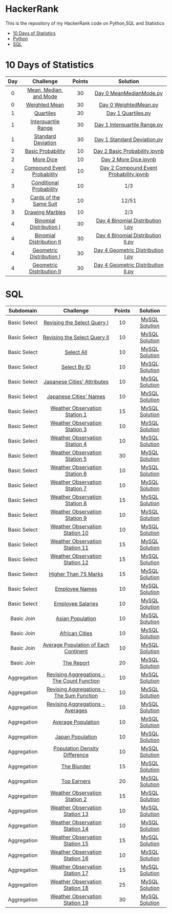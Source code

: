 # HackerRank
This is the repository of my HackerRank code on Python,SQL and Statistics

* [10 Days of Statistics](#10-days-of-statistics)
* [Python](#Python)
* [SQL](#sql)

# 10 Days of Statistics

| Day |                                                          Challenge                                                         | Points |                                                                                          Solution                                                                                         |
|:---:|:--------------------------------------------------------------------------------------------------------------------------:|:------:|:-----------------------------------------------------------------------------------------------------------------------------------------------------------------------------------------:|
|  0  | [Mean, Median, and Mode](https://www.hackerrank.com/challenges/s10-basic-statistics)                                       |   30   | [Day 0 MeanMedianMode.py](https://github.com/sirapat-tm/HackerRank/blob/master/10Daysofstat/Day%200%20MeanMedianMode.py)                |
|  0  | [Weighted Mean](https://www.hackerrank.com/challenges/s10-weighted-mean)                                                   |   30   | [Day 0 WeightedMean.py](https://github.com/sirapat-tm/HackerRank/blob/master/10Daysofstat/Day%200%20WeightedMean.py)                                 |
|  1  | [Quartiles](https://www.hackerrank.com/challenges/s10-quartiles)                                                           |   30   | [Day 1 Quartiles.py](https://github.com/sirapat-tm/HackerRank/blob/master/10Daysofstat/Day%201%20Quartiles.py)                                       |
|  1  | [Interquartile Range](https://www.hackerrank.com/challenges/s10-interquartile-range)                                       |   30   | [Day 1 Interquartile Range.py](https://github.com/sirapat-tm/HackerRank/blob/master/10Daysofstat/Day%201%20Interquartile%20Range.py)                           |
|  1  | [Standard Deviation](https://www.hackerrank.com/challenges/s10-standard-deviation)                                         |   30   | [Day 1 Standard Deviation.py](https://github.com/sirapat-tm/HackerRank/blob/master/10Daysofstat/Day%201%20Standard%20Deviation.py)                            |
|  2  | [Basic Probability](https://www.hackerrank.com/challenges/s10-mcq-1)                                                       |   10   | [Day 2 Basic Probability.ipynb](https://github.com/sirapat-tm/HackerRank/blob/master/10Daysofstat/Day%202%20Basic%20Probability.ipynb)                                   |
|  2  | [More Dice](https://www.hackerrank.com/challenges/s10-mcq-2)                                                               |   10   | [Day 2 More Dice.ipynb](https://github.com/sirapat-tm/HackerRank/blob/master/10Daysofstat/Day%202%20More%20Dice.ipynb)                                           |
|  2  | [Compound Event Probability](https://www.hackerrank.com/challenges/s10-mcq-3)                                              |   10   | [Day 2 Compound Event Probability.ipynb](https://github.com/sirapat-tm/HackerRank/blob/master/10Daysofstat/Day%202%20Compound%20Event%20Probability.ipynb)                        |
|  3  | [Conditional Probability](https://www.hackerrank.com/challenges/s10-mcq-4)                                                 |   10   | 1/3                               |
|  3  | [Cards of the Same Suit](https://www.hackerrank.com/challenges/s10-mcq-5)                                                  |   10   | 12/51                         |
|  3  | [Drawing Marbles](https://www.hackerrank.com/challenges/s10-mcq-6)                                                         |   10   | 2/3                          |
|  4  | [Binomial Distribution I](https://www.hackerrank.com/challenges/s10-binomial-distribution-1)                               |   30   | [Day 4 Binomial Distribution I.py](https://github.com/sirapat-tm/HackerRank/blob/master/10Daysofstat/Day%204%20Binomial%20Distribution%20I.py)                     |
|  4  | [Binomial Distribution II](https://www.hackerrank.com/challenges/s10-binomial-distribution-2)                              |   30   | [Day 4 Binomial Distribution II.py](https://github.com/sirapat-tm/HackerRank/blob/master/10Daysofstat/Day%204%20Binomial%20Distribution%20II.py)                    |
|  4  | [Geometric Distribution I](https://www.hackerrank.com/challenges/s10-geometric-distribution-1)                             |   30   | [Day 4 Geometric Distribution I.py](https://github.com/sirapat-tm/HackerRank/blob/master/10Daysofstat/Day%204%20Geometric%20Distribution%20I.py)                    |
|  4  | [Geometric Distribution II](https://www.hackerrank.com/challenges/s10-geometric-distribution-2)                            |   30   | [Day 4 Geometric Distribution II.py](https://github.com/sirapat-tm/HackerRank/blob/master/10Daysofstat/Day%204%20Geometric%20Distribution%20II.py)                   |

# SQL

|      Subdomain      |                                                           Challenge                                                          | Points |                                                                           Solution                                                                          |
|:-------------------:|:----------------------------------------------------------------------------------------------------------------------------:|:------:|:-----------------------------------------------------------------------------------------------------------------------------------------------------------:|
|     Basic Select    | [Revising the Select Query I](https://www.hackerrank.com/challenges/revising-the-select-query)                               |   10   | [MySQL Solution](https://github.com/sirapat-tm/HackerRank/blob/master/SQL/Revising%20the%20Select%20Query%20I.sql)               |
|     Basic Select    | [Revising the Select Query II](https://www.hackerrank.com/challenges/revising-the-select-query-2)                            |   10   | [MySQL Solution](https://github.com/sirapat-tm/HackerRank/blob/master/SQL/Revising%20the%20Select%20Query%20II.sql)              |
|     Basic Select    | [Select All](https://www.hackerrank.com/challenges/select-all-sql)                                                           |   10   | [MySQL Solution](https://github.com/sirapat-tm/HackerRank/blob/master/SQL/Select%20All.sql)                                      |
|     Basic Select    | [Select By ID](https://www.hackerrank.com/challenges/select-by-id)                                                           |   10   | [MySQL Solution](https://github.com/sirapat-tm/HackerRank/blob/master/SQL/Select%20By%20ID.sql)                                  |
|     Basic Select    | [Japanese Cities' Attributes](https://www.hackerrank.com/challenges/japanese-cities-attributes)                              |   10   | [MySQL Solution](https://github.com/sirapat-tm/HackerRank/blob/master/SQL/Japanese%20Cities%27%20Attributes.sql)                 |
|     Basic Select    | [Japanese Cities' Names](https://www.hackerrank.com/challenges/japanese-cities-name)                                         |   10   | [MySQL Solution](https://github.com/sirapat-tm/HackerRank/blob/master/SQL/Japanese%20Cities%27%20Names.sql)                      |
|     Basic Select    | [Weather Observation Station 1](https://www.hackerrank.com/challenges/weather-observation-station-1)                         |   15   | [MySQL Solution](https://github.com/sirapat-tm/HackerRank/blob/master/SQL/Weather%20Observation%20Station%201.sql)               |
|     Basic Select    | [Weather Observation Station 3](https://www.hackerrank.com/challenges/weather-observation-station-3)                         |   10   | [MySQL Solution](https://github.com/sirapat-tm/HackerRank/blob/master/SQL/Weather%20Observation%20Station%203.sql)               |
|     Basic Select    | [Weather Observation Station 4](https://www.hackerrank.com/challenges/weather-observation-station-4)                         |   10   | [MySQL Solution](https://github.com/sirapat-tm/HackerRank/blob/master/SQL/Weather%20Observation%20Station%204.sql)               |
|     Basic Select    | [Weather Observation Station 5](https://www.hackerrank.com/challenges/weather-observation-station-5)                         |   30   | [MySQL Solution](https://github.com/sirapat-tm/HackerRank/blob/master/SQL/Weather%20Observation%20Station%205.sql)               |
|     Basic Select    | [Weather Observation Station 6](https://www.hackerrank.com/challenges/weather-observation-station-6)                         |   10   | [MySQL Solution](https://github.com/sirapat-tm/HackerRank/blob/master/SQL/Weather%20Observation%20Station%206.sql)               |
|     Basic Select    | [Weather Observation Station 7](https://www.hackerrank.com/challenges/weather-observation-station-7)                         |   10   | [MySQL Solution](https://github.com/sirapat-tm/HackerRank/blob/master/SQL/Weather%20Observation%20Station%207.sql)               |
|     Basic Select    | [Weather Observation Station 8](https://www.hackerrank.com/challenges/weather-observation-station-8)                         |   15   | [MySQL Solution](https://github.com/sirapat-tm/HackerRank/blob/master/SQL/Weather%20Observation%20Station%208.sql)               |
|     Basic Select    | [Weather Observation Station 9](https://www.hackerrank.com/challenges/weather-observation-station-9)                         |   10   | [MySQL Solution](https://github.com/sirapat-tm/HackerRank/blob/master/SQL/Weather%20Observation%20Station%209.sql)               |
|     Basic Select    | [Weather Observation Station 10](https://www.hackerrank.com/challenges/weather-observation-station-10)                       |   10   | [MySQL Solution](https://github.com/sirapat-tm/HackerRank/blob/master/SQL/Weather%20Observation%20Station%2010.sql)              |
|     Basic Select    | [Weather Observation Station 11](https://www.hackerrank.com/challenges/weather-observation-station-11)                       |   15   | [MySQL Solution](https://github.com/sirapat-tm/HackerRank/blob/master/SQL/Weather%20Observation%20Station%2011.sql)              |
|     Basic Select    | [Weather Observation Station 12](https://www.hackerrank.com/challenges/weather-observation-station-12)                       |   15   | [MySQL Solution](https://github.com/sirapat-tm/HackerRank/blob/master/SQL/Weather%20Observation%20Station%2012.sql)              |
|     Basic Select    | [Higher Than 75 Marks](https://www.hackerrank.com/challenges/more-than-75-marks)                                             |   15   | [MySQL Solution](https://github.com/sirapat-tm/HackerRank/blob/master/SQL/Higher%20Than%2075%20Marks.sql)                        |
|     Basic Select    | [Employee Names](https://www.hackerrank.com/challenges/name-of-employees)                                                    |   10   | [MySQL Solution](https://github.com/sirapat-tm/HackerRank/blob/master/SQL/Employee%20Names.sql)                                  |
|     Basic Select    | [Employee Salaries](https://www.hackerrank.com/challenges/salary-of-employees)                                               |   10   | [MySQL Solution](https://github.com/sirapat-tm/HackerRank/blob/master/SQL/Employee%20Salaries.sql)                               |
|      Basic Join     | [Asian Population](https://www.hackerrank.com/challenges/asian-population)                                                   |   10   | [MySQL Solution](https://github.com/sirapat-tm/HackerRank/blob/master/SQL/Asian%20Population.sql)                                  |
|      Basic Join     | [African Cities](https://www.hackerrank.com/challenges/african-cities)                                                       |   10   | [MySQL Solution](https://github.com/sirapat-tm/HackerRank/blob/master/SQL/African%20Cities.sql)                                    |
|      Basic Join     | [Average Population of Each Continent](https://www.hackerrank.com/challenges/average-population-of-each-continent)           |   10   | [MySQL Solution](https://github.com/sirapat-tm/HackerRank/blob/master/SQL/Average%20Population%20of%20Each%20Continent.sql)        |
|      Basic Join     | [The Report](https://www.hackerrank.com/challenges/the-report)                                                               |   20   | [MySQL Solution](https://github.com/sirapat-tm/HackerRank/blob/master/SQL/The%20Report.sql)                                        |
|     Aggregation     | [Revising Aggregations - The Count Function](https://www.hackerrank.com/challenges/revising-aggregations-the-count-function) |   10   | [MySQL Solution](https://github.com/sirapat-tm/HackerRank/blob/master/SQL/Revising%20Aggregations%20-%20The%20Count%20Function.sql) |
|     Aggregation     | [Revising Aggregations - The Sum Function](https://www.hackerrank.com/challenges/revising-aggregations-sum)                  |   10   | [MySQL Solution](https://github.com/sirapat-tm/HackerRank/blob/master/SQL/Revising%20Aggregations%20-%20The%20Sum%20Function.sql)   |
|     Aggregation     | [Revising Aggregations - Averages](https://www.hackerrank.com/challenges/revising-aggregations-the-average-function)         |   10   | [MySQL Solution](https://github.com/sirapat-tm/HackerRank/blob/master/SQL/Revising%20Aggregations%20-%20Averages.sql)               |
|     Aggregation     | [Average Population](https://www.hackerrank.com/challenges/average-population)                                               |   10   | [MySQL Solution](https://github.com/sirapat-tm/HackerRank/blob/master/SQL/Average%20Population.sql)                                 |
|     Aggregation     | [Japan Population](https://www.hackerrank.com/challenges/japan-population)                                                   |   10   | [MySQL Solution](https://github.com/sirapat-tm/HackerRank/blob/master/SQL/Japan%20Population.sql)                                   |
|     Aggregation     | [Population Density Difference](https://www.hackerrank.com/challenges/population-density-difference)                         |   10   | [MySQL Solution](https://github.com/sirapat-tm/HackerRank/blob/master/SQL/Population%20Density%20Difference.sql)                    |
|     Aggregation     | [The Blunder](https://www.hackerrank.com/challenges/the-blunder)                                                             |   15   | [MySQL Solution](https://github.com/sirapat-tm/HackerRank/blob/master/SQL/The%20Blunder.sql)                                        |
|     Aggregation     | [Top Earners](https://www.hackerrank.com/challenges/earnings-of-employees)                                                   |   20   | [MySQL Solution](https://github.com/sirapat-tm/HackerRank/blob/master/SQL/Top%20Earners.sql)                                        |
|     Aggregation     | [Weather Observation Station 2](https://www.hackerrank.com/challenges/weather-observation-station-2)                         |   15   | [MySQL Solution](https://github.com/sirapat-tm/HackerRank/blob/master/SQL/Weather%20Observation%20Station%202.sql)                  |
|     Aggregation     | [Weather Observation Station 13](https://www.hackerrank.com/challenges/weather-observation-station-13)                       |   10   | [MySQL Solution](https://github.com/sirapat-tm/HackerRank/blob/master/SQL/Weather%20Observation%20Station%2013.sql)                 |
|     Aggregation     | [Weather Observation Station 14](https://www.hackerrank.com/challenges/weather-observation-station-14)                       |   10   | [MySQL Solution](https://github.com/sirapat-tm/HackerRank/blob/master/SQL/Weather%20Observation%20Station%2014.sql)                 |
|     Aggregation     | [Weather Observation Station 15](https://www.hackerrank.com/challenges/weather-observation-station-15)                       |   15   | [MySQL Solution](https://github.com/sirapat-tm/HackerRank/blob/master/SQL/Weather%20Observation%20Station%2015.sql)                 |
|     Aggregation     | [Weather Observation Station 16](https://www.hackerrank.com/challenges/weather-observation-station-16)                       |   10   | [MySQL Solution](https://github.com/sirapat-tm/HackerRank/blob/master/SQL/Weather%20Observation%20Station%2016.sql)                 |
|     Aggregation     | [Weather Observation Station 17](https://www.hackerrank.com/challenges/weather-observation-station-17)                       |   15   | [MySQL Solution](https://github.com/sirapat-tm/HackerRank/blob/master/SQL/Weather%20Observation%20Station%2017.sql)                 |
|     Aggregation     | [Weather Observation Station 18](https://www.hackerrank.com/challenges/weather-observation-station-18)                       |   25   | [MySQL Solution](https://github.com/sirapat-tm/HackerRank/blob/master/SQL/Weather%20Observation%20Station%2018.sql)                 |
|     Aggregation     | [Weather Observation Station 19](https://www.hackerrank.com/challenges/weather-observation-station-19)                       |   30   | [MySQL Solution](https://github.com/sirapat-tm/HackerRank/blob/master/SQL/Weather%20Observation%20Station%2019.sql)                 |
